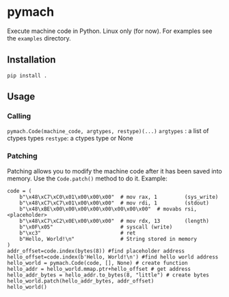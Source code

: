# pymach
Execute machine code in Python.
Linux only (for now).
For examples see the `examples` directory.
## Installation
```
pip install .
```
## Usage
### Calling
`pymach.Code(machine_code, argtypes, restype)(...)` 
`argtypes` : a list of ctypes types
`restype`: a ctypes type or None
### Patching
Patching allows you to modify the machine code after it has been saved into memory.
Use the `Code.patch()` method to do it.
Example:
```
code = (
    b"\x48\xC7\xC0\x01\x00\x00\x00"  # mov rax, 1         (sys_write)
    b"\x48\xC7\xC7\x01\x00\x00\x00"  # mov rdi, 1         (stdout)
    b"\x48\xBE\x00\x00\x00\x00\x00\x00\x00\x00"  # movabs rsi, <placeholder>
    b"\x48\xC7\xC2\x0E\x00\x00\x00"  # mov rdx, 13        (length)
    b"\x0F\x05"                      # syscall (write)
    b"\xc3"                          # ret
    b"Hello, World!\n"               # String stored in memory
)
addr_offset=code.index(bytes(8)) #find placeholder address
hello_offset=code.index(b'Hello, World!\n') #find hello world address
hello_world = pymach.Code(code, [], None) # create function
hello_addr = hello_world.mmap.ptr+hello_offset # get address
hello_addr_bytes = hello_addr.to_bytes(8, "little") # create bytes
hello_world.patch(hello_addr_bytes, addr_offset)
hello_world()
```
